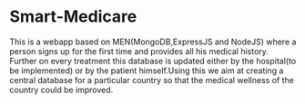 # Smart-Medicare
This is a webapp based on MEN(MongoDB,ExpressJS and NodeJS) where a person signs up for the first time and provides all his medical history. Further on every treatment this database is updated either by the hospital(to be implemented) or by the patient himself.Using this we aim at creating a central database for a particular country so that the medical wellness of the country could be improved.
